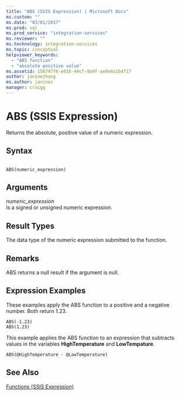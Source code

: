 ```yaml
---
title: "ABS (SSIS Expression) | Microsoft Docs"
ms.custom: ""
ms.date: "03/01/2017"
ms.prod: sql
ms.prod_service: "integration-services"
ms.reviewer: ""
ms.technology: integration-services
ms.topic: conceptual
helpviewer_keywords: 
  - "ABS function"
  - "absolute positive value"
ms.assetid: 156747f6-e016-44cf-9a9f-ae8e4a1b4f17
author: janinezhang
ms.author: janinez
manager: craigg
---
```

# ABS (SSIS Expression)
  Returns the absolute, positive value of a numeric expression.  
  
## Syntax  
  
```  
  
ABS(numeric_expression)  
```  
  
## Arguments  
 *numeric_expression*  
 Is a signed or unsigned numeric expression.  
  
## Result Types  
 The data type of the numeric expression submitted to the function.  
  
## Remarks  
 ABS returns a null result if the argument is null.  
  
## Expression Examples  
 These examples apply the ABS function to a positive and a negative number. Both return 1.23.  
  
```  
ABS(-1.23)  
ABS(1.23)  
```  
  
 This example applies the ABS function to an expression that subtracts values in the variables **HighTemperature** and **LowTempature**.  
  
```  
ABS(@HighTemperature - @LowTemperature)  
```  
  
## See Also  
 [Functions &#40;SSIS Expression&#41;](../../integration-services/expressions/functions-ssis-expression.md)  
  
  
